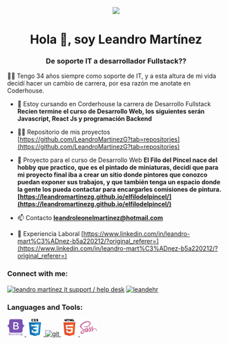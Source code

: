 <div id="header" align="center">
  <img src="https://media.giphy.com/media/ukMiDlCmdv2og/giphy.gif" width="100"/>
</div>

<h1 align="center">Hola 👋, soy Leandro Martínez</h1>
<h3 align="center">De soporte IT a desarrollador Fullstack??</h3>

:technologist: Tengo 34 años siempre como soporte de IT, y a esta altura de mi vida decidí hacer un cambio de carrera, por esa razón me anotate en Coderhouse. 

- 🌱 Estoy cursando en Corderhouse la carrera de Desarrollo Fullstack **Recien termine el curso de Desarrollo Web, los siguientes serán Javascript, React Js y programación Backend**

- 👨‍💻 Repositorio de mis proyectos [https://github.com/LeandroMartinezG?tab=repositories](https://github.com/LeandroMartinezG?tab=repositories)

- 💬 Proyecto para el curso de Desarrollo Web **El Filo del Pincel nace del hobby que practico, que es el pintado de miniaturas, decidí que para mi proyecto final iba a crear un sitio donde pintores que conozco puedan exponer sus trabajos, y que también tenga un espacio donde la gente los pueda contactar para encargarles comisiones de pintura. [https://leandromartinezg.github.io/elfilodelpincel/](https://leandromartinezg.github.io/elfilodelpincel/)**

- 📫 Contacto **leandroleonelmartinez@hotmail.com**

- 📄 Experiencia Laboral [https://www.linkedin.com/in/leandro-mart%C3%ADnez-b5a220212/?original_referer=](https://www.linkedin.com/in/leandro-mart%C3%ADnez-b5a220212/?original_referer=)

<h3 align="left">Connect with me:</h3>
<p align="left">
<a href="https://linkedin.com/in/leandro martínez it support / help desk" target="blank"><img align="center" src="https://raw.githubusercontent.com/rahuldkjain/github-profile-readme-generator/master/src/images/icons/Social/linked-in-alt.svg" alt="leandro martínez it support / help desk" height="30" width="40" /></a>
<a href="https://instagram.com/leandehr" target="blank"><img align="center" src="https://raw.githubusercontent.com/rahuldkjain/github-profile-readme-generator/master/src/images/icons/Social/instagram.svg" alt="leandehr" height="30" width="40" /></a>
</p>

<h3 align="left">Languages and Tools:</h3>
<p align="left"> <a href="https://getbootstrap.com" target="_blank" rel="noreferrer"> <img src="https://raw.githubusercontent.com/devicons/devicon/master/icons/bootstrap/bootstrap-plain-wordmark.svg" alt="bootstrap" width="40" height="40"/> </a> <a href="https://www.w3schools.com/css/" target="_blank" rel="noreferrer"> <img src="https://raw.githubusercontent.com/devicons/devicon/master/icons/css3/css3-original-wordmark.svg" alt="css3" width="40" height="40"/> </a> <a href="https://git-scm.com/" target="_blank" rel="noreferrer"> <img src="https://www.vectorlogo.zone/logos/git-scm/git-scm-icon.svg" alt="git" width="40" height="40"/> </a> <a href="https://www.w3.org/html/" target="_blank" rel="noreferrer"> <img src="https://raw.githubusercontent.com/devicons/devicon/master/icons/html5/html5-original-wordmark.svg" alt="html5" width="40" height="40"/> </a> <a href="https://sass-lang.com" target="_blank" rel="noreferrer"> <img src="https://raw.githubusercontent.com/devicons/devicon/master/icons/sass/sass-original.svg" alt="sass" width="40" height="40"/> </a> </p>
